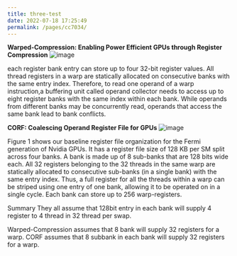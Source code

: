 ```yaml
---
title: three-test
date: 2022-07-18 17:25:49
permalink: /pages/cc7034/
---
```

**Warped-Compression: Enabling Power Efficient GPUs through Register Compression**
![image](https://github.com/hitqshao/qishao-notes/assets/23403286/72e2176b-4fb6-4572-84f6-f1df11e3d724)

each register bank entry can store up to four 32-bit register values. All thread registers in a warp are statically allocated on consecutive banks with the same entry
index. Therefore, to read one operand of a warp instruction,a buffering unit called operand collector needs to access up to eight register banks with the same index within each bank.
While operands from different banks may be concurrently read, operands that access the same bank lead to bank conflicts.

**CORF: Coalescing Operand Register File for GPUs**
![image](https://github.com/hitqshao/qishao-notes/assets/23403286/eabad963-d079-4c52-abe2-a749274cee8c)

Figure 1 shows our baseline register file organization for the Fermi generation of Nvidia GPUs. It has a register file size of 128 KB per SM split across four banks. A bank is made up of 8 sub-banks that are 128 bits wide each. All 32 registers belonging to the 32 threads in the same warp are statically allocated to consecutive sub-banks (in a single bank) with the same entry index. Thus, a full register for all the threads within a warp can be striped using one entry of one bank, allowing it to be operated on in a single cycle. Each bank can store up to 256 warp-registers.

Summary
They all assume that 128bit entry in each bank will supply 4 register to 4 thread in 32 thread per swap.

Warped-Compression assumes that 8 bank will supply 32 registers for a warp.
CORF assumes that 8 subbank in each bank will supply 32 registers for a warp.
